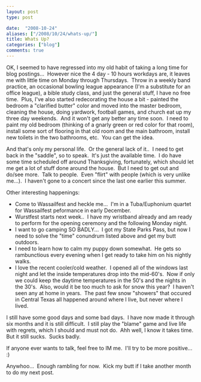 ```yaml
---
layout: post
type: post

date:  "2008-10-24"
aliases: ["/2008/10/24/whats-up/"]
title: Whats Up?
categories: ["blog"]
comments: true
---
```

OK, I seemed to have regressed into my old habit of taking a long time for blog postings...  However nice the 4 day - 10 hours workdays are, it leaves me with little time on Monday through Thursdays.  Throw in a weekly band practice, an occasional bowling league appearance (I'm a substitute for an office league), a bible study class, and just the general stuff, I have no free time.  Plus, I've also started redecorating the house a bit - painted the bedroom a "clarified butter" color and moved into the master bedroom, cleaning the house, doing yardwork, football games, and church eat up my three day weekends.  And it won't get any better any time soon.  I need to paint my old bedroom (thinking of a gnarly green or red color for that room), install some sort of flooring in that old room and the main bathroom, install new toilets in the two bathrooms, etc.  You can get the idea.

And that's only my personal life.  Or the general lack of it..  I need to get back in the "saddle", so to speak.  It's just the available time.  I do have some time scheduled off around Thanksgiving, fortunately, which should let me get a lot of stuff done around the house.  But I need to get out and do/see more.  Talk to people.  Even "flirt" with people (which is very unlike me...).  I haven't gone to a concert since the last one earlier this summer.

Other interesting happenings:

+ Come to Wassailfest and heckle me...  I'm in a Tuba/Euphonium quartet for Wassailfest peformance in early December.
+ Wurstfest starts next week..  I have my wristband already and am ready to perform for the opening ceremony and the following Monday night.
+ I want to go camping SO BADLY...  I got my State Parks Pass, but now I need to solve the "time" conundrum listed above and get my butt outdoors.
+ I need to learn how to calm my puppy down somewhat.  He gets so rambunctious every evening when I get ready to take him on his nightly walks.
+ I love the recent cooler/cold weather.  I opened all of the windows last night and let the inside temperatures drop into the mid-60's.  Now if only we could keep the daytime temperatures in the 50's and the nights in the 30's.  Also, would it be too much to ask for snow this year?  I haven't seen any at home in years.  The past few snow "showers" that occured in Central Texas all happened around where I live, but never where I lived.

I still have some good days and some bad days.  I have now made it through six months and it is still difficult.  I still play the "blame" game and live life with regrets, which I should and must not do.  Ahh well, I know it takes time.  But it still sucks.  Sucks badly.

If anyone ever wants to talk, feel free to IM me.  I'll try to be more positive...  :)

Anywhoo...  Enough rambling for now.  Kick my butt if I take another month to do my next post.

